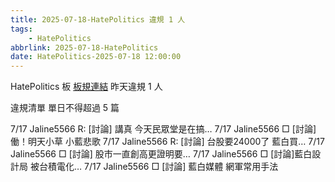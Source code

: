 ```yaml
---
title: 2025-07-18-HatePolitics 違規 1 人
tags:
    - HatePolitics
abbrlink: 2025-07-18-HatePolitics
date: HatePolitics-2025-07-18 12:00:00
---
```

HatePolitics 板 [板規連結](https://www.ptt.cc/bbs/HatePolitics/M.1617115262.A.D60.html)
昨天違規 1 人
<!-- more -->

違規清單
單日不得超過 5 篇

7/17 Jaline5566 R: [討論] 講真 今天民眾堂是在搞…
7/17 Jaline5566 □ [討論] 働！明天小草 小藍悲歌
7/17 Jaline5566 R: [討論] 台股要24000了 藍白買…
7/17 Jaline5566 □ [討論] 股市一直創高更證明要…
7/17 Jaline5566 □ [討論]藍白設計局 被台積電化…
7/17 Jaline5566 □ [討論] 藍白媒體 網軍常用手法